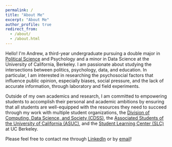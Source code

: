 ```yaml
---
permalink: /
title: "About Me"
excerpt: "About Me"
author_profile: true
redirect_from: 
  - /about/
  - /about.html
---
```


Hello! I'm Andrew, a third-year undergraduate pursuing a double major in [Political Science](https://polisci.berkeley.edu/) and Psychology and a minor in Data Science at the University of California, Berkeley. I am passionate about studying the intersections between politics, psychology, data, and education. In particular, I am interested in researching the psychosocial factors that influence public opinion, especially biases, social pressure, and the lack of accurate information, through laboratory and field experiments.

Outside of my own academics and research, I am committed to empowering students to accomplish their personal and academic ambitions by ensuring that all students are well-equipped with the resources they need to succeed through my work with multiple student organizations, the [Division of Computing, Data Science, and Society (CDSS)](https://data.berkeley.edu/), the [Associated Students of the University of California (ASUC)](https://asuc.org/), and the [Student Learning Center (SLC)](https://slc.berkeley.edu/) at UC Berkeley.

Please feel free to contact me through [LinkedIn](https://www.linkedin.com/in/andrewchen04/) or by [email](mailto:andrew_chen04@berkeley.edu)!
